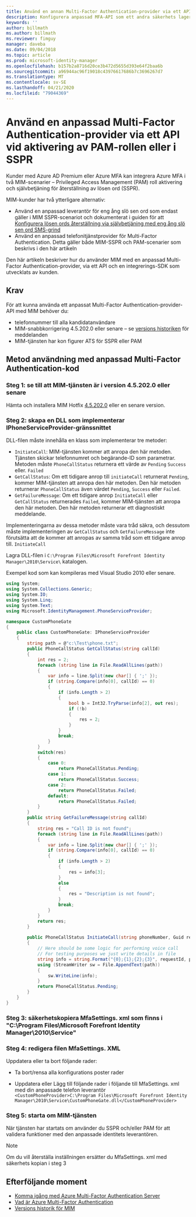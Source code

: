 ```yaml
---
title: Använd en annan Multi-Factor Authentication-provider via ett API för att aktivera PAM eller i SSPR-scenario | Microsoft Docs
description: Konfigurera anpassad MFA-API som ett andra säkerhets lager när användarna aktiverar roller i Privileged Access Management och använder lösen ords återställning via självbetjäning.
keywords: ''
author: billmath
ms.author: billmath
ms.reviewer: fimguy
manager: daveba
ms.date: 09/04/2018
ms.topic: article
ms.prod: microsoft-identity-manager
ms.openlocfilehash: b157b2a8716d20ce3b472d5655d393e64f2baa6b
ms.sourcegitcommit: a96944ac96f19018c43976617686b7c3696267d7
ms.translationtype: MT
ms.contentlocale: sv-SE
ms.lasthandoff: 04/21/2020
ms.locfileid: "79044369"
---
```

# <a name="use-a-custom-multi-factor-authentication-provider-via-an-api-during-pam-role-activation-or-in-sspr"></a>Använd en anpassad Multi-Factor Authentication-provider via ett API vid aktivering av PAM-rollen eller i SSPR

Kunder med Azure AD Premium eller Azure MFA kan integrera Azure MFA i två MIM-scenarier – Privileged Access Management (PAM) roll aktivering och självbetjäning för återställning av lösen ord (SSPR).

MIM-kunder har två ytterligare alternativ:

 - Använd en anpassad leverantör för eng ång slö sen ord som endast gäller i MIM SSPR-scenariot och dokumenterat i guiden för att [Konfigurera lösen ords återställning via självbetjäning med eng ång slö sen ord SMS-grind](https://docs.microsoft.com/previous-versions/mim/hh824692(v=ws.10))
 - Använd en anpassad telefonitjänstprovider för Multi-Factor Authentication. Detta gäller både MIM-SSPR och PAM-scenarier som beskrivs i den här artikeln

Den här artikeln beskriver hur du använder MIM med en anpassad Multi-Factor Authentication-provider, via ett API och en integrerings-SDK som utvecklats av kunden.  

## <a name="prerequisites"></a>Krav

För att kunna använda ett anpassat Multi-Factor Authentication-provider-API med MIM behöver du:

- telefonnummer till alla kandidatanvändare
- MIM-snabbkorrigering 4.5.202.0 eller senare – se [versions historiken](reference/version-history.md) för meddelanden
- MIM-tjänsten har kon figurer ATS för SSPR eller PAM

## <a name="approach-using-custom-multi-factor-authentication-code"></a>Metod användning med anpassad Multi-Factor Authentication-kod

### <a name="step-1-ensure-mim-service-is-at-version-452020-or-later"></a>Steg 1: se till att MIM-tjänsten är i version 4.5.202.0 eller senare

Hämta och installera MIM Hotfix [4.5.202.0](https://www.microsoft.com/download/details.aspx?id=57278) eller en senare version.

### <a name="step-2-create-a-dll-which-implements-the-iphoneserviceprovider-interface"></a>Steg 2: skapa en DLL som implementerar IPhoneServiceProvider-gränssnittet

DLL-filen måste innehålla en klass som implementerar tre metoder:

- `InitiateCall`: MIM-tjänsten kommer att anropa den här metoden. Tjänsten skickar telefonnumret och begärande-ID som parametrar.  Metoden måste `PhoneCallStatus` returnera ett värde av `Pending` `Success` eller. `Failed`
- `GetCallStatus`: Om ett tidigare anrop till `initiateCall` returnerat `Pending`, kommer MIM-tjänsten att anropa den här metoden. Den här metoden returnerar `PhoneCallStatus` även värdet `Pending`, `Success` eller `Failed`.
- `GetFailureMessage`: Om ett tidigare anrop `InitiateCall` eller `GetCallStatus` returnerades `Failed`, kommer MIM-tjänsten att anropa den här metoden. Den här metoden returnerar ett diagnostiskt meddelande.

Implementeringarna av dessa metoder måste vara tråd säkra, och dessutom måste implementeringen av `GetCallStatus` och `GetFailureMessage` inte förutsätta att de kommer att anropas av samma tråd som ett tidigare anrop till. `InitiateCall`

Lagra DLL-filen i `C:\Program Files\Microsoft Forefront Identity Manager\2010\Service\` katalogen.

Exempel kod som kan kompileras med Visual Studio 2010 eller senare.

```csharp
using System;
using System.Collections.Generic;
using System.IO;
using System.Linq;
using System.Text;
using Microsoft.IdentityManagement.PhoneServiceProvider;

namespace CustomPhoneGate
{
    public class CustomPhoneGate: IPhoneServiceProvider
    {
        string path = @"c:\Test\phone.txt";
        public PhoneCallStatus GetCallStatus(string callId)
        {
            int res = 2;
            foreach (string line in File.ReadAllLines(path))
            {
                var info = line.Split(new char[] { ';' });
                if (string.Compare(info[0], callId) == 0)
                {
                    if (info.Length > 2)
                    {
                        bool b = Int32.TryParse(info[2], out res);
                        if (!b)
                        {
                            res = 2;
                        }
                    }
                    break;
                }
            }
            switch(res)
            {
                case 0:
                    return PhoneCallStatus.Pending;
                case 1:
                    return PhoneCallStatus.Success;
                case 2:
                    return PhoneCallStatus.Failed;
                default:
                    return PhoneCallStatus.Failed;
            }       
        }
        public string GetFailureMessage(string callId)
        {
            string res = "Call ID is not found";
            foreach (string line in File.ReadAllLines(path))
            {
                var info = line.Split(new char[] { ';' });
                if (string.Compare(info[0], callId) == 0)
                {
                    if (info.Length > 2)
                    {
                        res = info[3];
                    }
                    else
                    {
                        res = "Description is not found";
                    }
                    break;
                }
            }
            return res;            
        }
        
        public PhoneCallStatus InitiateCall(string phoneNumber, Guid requestId, Dictionary<string,object> deliveryAttributes)
        {
            // Here should be some logic for performing voice call
            // For testing purposes we just write details in file             
            string info = string.Format("{0};{1};{2};{3}", requestId, phoneNumber, 0, string.Empty);
            using (StreamWriter sw = File.AppendText(path))
            {
                sw.WriteLine(info);                
            }
            return PhoneCallStatus.Pending;    
        }
    }
}
```
### <a name="step-3-backup-the-mfasettingsxml-located-in-the-cprogram-filesmicrosoft-forefront-identity-manager2010service"></a>Steg 3: säkerhetskopiera MfaSettings. xml som finns i "C:\Program Files\Microsoft Forefront Identity Manager\2010\Service"

### <a name="step-4-edit-the-mfasettingsxml-file"></a>Steg 4: redigera filen MfaSettings. XML

Uppdatera eller ta bort följande rader:

- Ta bort/rensa alla konfigurations poster rader 

- Uppdatera eller Lägg till följande rader i följande till MfaSettings. xml med din anpassade telefon leverantör <br>
`<CustomPhoneProvider>C:\Program Files\Microsoft Forefront Identity Manager\2010\Service\CustomPhoneGate.dll</CustomPhoneProvider>`

### <a name="step-5-restart-mim-service"></a>Steg 5: starta om MIM-tjänsten

När tjänsten har startats om använder du SSPR och/eller PAM för att validera funktioner med den anpassade identitets leverantören.

> [!NOTE] 
> Om du vill återställa inställningen ersätter du MfaSettings. xml med säkerhets kopian i steg 3


## <a name="next-steps"></a>Efterföljande moment

- [Komma igång med Azure Multi-Factor Authentication Server](https://docs.microsoft.com/azure/active-directory/authentication/howto-mfaserver-deploy)
- [Vad är Azure Multi-Factor Authentication](https://docs.microsoft.com/azure/multi-factor-authentication/multi-factor-authentication)
- [Versions historik för MIM](./reference/version-history.md)
